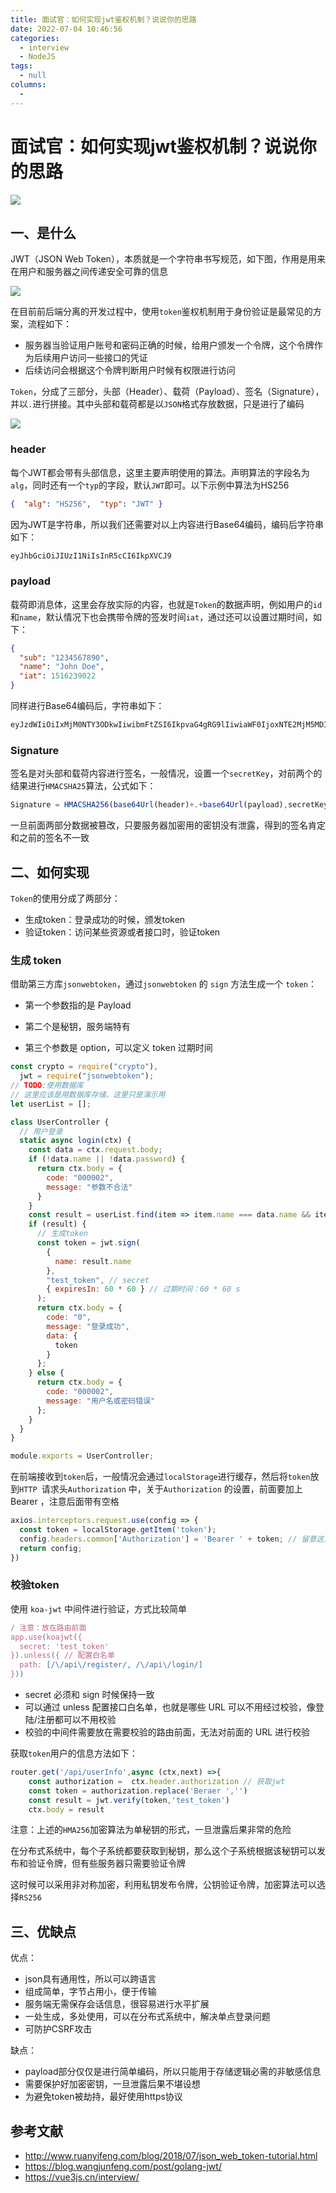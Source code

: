 ```yaml
---
title: 面试官：如何实现jwt鉴权机制？说说你的思路
date: 2022-07-04 10:46:56
categories: 
  - interview
  - NodeJS
tags: 
  - null
columns: 
  - 
---
```

# 面试官：如何实现jwt鉴权机制？说说你的思路

 ![](https://static.vue-js.com/efff62b0-cd88-11eb-ab90-d9ae814b240d.png)



## 一、是什么

JWT（JSON Web Token），本质就是一个字符串书写规范，如下图，作用是用来在用户和服务器之间传递安全可靠的信息

![](https://static.vue-js.com/052904c0-cd89-11eb-ab90-d9ae814b240d.png)

在目前前后端分离的开发过程中，使用`token`鉴权机制用于身份验证是最常见的方案，流程如下：

- 服务器当验证用户账号和密码正确的时候，给用户颁发一个令牌，这个令牌作为后续用户访问一些接口的凭证
- 后续访问会根据这个令牌判断用户时候有权限进行访问

`Token`，分成了三部分，头部（Header）、载荷（Payload）、签名（Signature），并以`.`进行拼接。其中头部和载荷都是以`JSON`格式存放数据，只是进行了编码

 ![](https://static.vue-js.com/1175f990-cd89-11eb-85f6-6fac77c0c9b3.png)



### header

每个JWT都会带有头部信息，这里主要声明使用的算法。声明算法的字段名为`alg`，同时还有一个`typ`的字段，默认`JWT`即可。以下示例中算法为HS256

```json
{  "alg": "HS256",  "typ": "JWT" } 
```

因为JWT是字符串，所以我们还需要对以上内容进行Base64编码，编码后字符串如下：

```tex
eyJhbGciOiJIUzI1NiIsInR5cCI6IkpXVCJ9        
```



### payload

载荷即消息体，这里会存放实际的内容，也就是`Token`的数据声明，例如用户的`id`和`name`，默认情况下也会携带令牌的签发时间`iat`，通过还可以设置过期时间，如下：

```json
{
  "sub": "1234567890",
  "name": "John Doe",
  "iat": 1516239022
}
```

同样进行Base64编码后，字符串如下：

```tex
eyJzdWIiOiIxMjM0NTY3ODkwIiwibmFtZSI6IkpvaG4gRG9lIiwiaWF0IjoxNTE2MjM5MDIyfQ
```



### Signature

签名是对头部和载荷内容进行签名，一般情况，设置一个`secretKey`，对前两个的结果进行`HMACSHA25`算法，公式如下：

```js
Signature = HMACSHA256(base64Url(header)+.+base64Url(payload),secretKey)
```

一旦前面两部分数据被篡改，只要服务器加密用的密钥没有泄露，得到的签名肯定和之前的签名不一致



## 二、如何实现

`Token`的使用分成了两部分：

- 生成token：登录成功的时候，颁发token
- 验证token：访问某些资源或者接口时，验证token



### 生成 token

借助第三方库`jsonwebtoken`，通过`jsonwebtoken` 的 `sign` 方法生成一个 `token`：

- 第一个参数指的是 Payload

- 第二个是秘钥，服务端特有

- 第三个参数是 option，可以定义 token 过期时间

```js
const crypto = require("crypto"),
  jwt = require("jsonwebtoken");
// TODO:使用数据库
// 这里应该是用数据库存储，这里只是演示用
let userList = [];

class UserController {
  // 用户登录
  static async login(ctx) {
    const data = ctx.request.body;
    if (!data.name || !data.password) {
      return ctx.body = {
        code: "000002", 
        message: "参数不合法"
      }
    }
    const result = userList.find(item => item.name === data.name && item.password === crypto.createHash('md5').update(data.password).digest('hex'))
    if (result) {
      // 生成token
      const token = jwt.sign(  
        {
          name: result.name
        },
        "test_token", // secret
        { expiresIn: 60 * 60 } // 过期时间：60 * 60 s
      );
      return ctx.body = {
        code: "0",
        message: "登录成功",
        data: {
          token
        }
      };
    } else {
      return ctx.body = {
        code: "000002",
        message: "用户名或密码错误"
      };
    }
  }
}

module.exports = UserController;
```

在前端接收到`token`后，一般情况会通过`localStorage`进行缓存，然后将`token`放到`HTTP `请求头`Authorization` 中，关于`Authorization` 的设置，前面要加上 Bearer ，注意后面带有空格

```js
axios.interceptors.request.use(config => {
  const token = localStorage.getItem('token');
  config.headers.common['Authorization'] = 'Bearer ' + token; // 留意这里的 Authorization
  return config;
})
```



### 校验token

使用 `koa-jwt` 中间件进行验证，方式比较简单

```js
/ 注意：放在路由前面
app.use(koajwt({
  secret: 'test_token'
}).unless({ // 配置白名单
  path: [/\/api\/register/, /\/api\/login/]
}))
```

- secret 必须和 sign 时候保持一致
- 可以通过 unless 配置接口白名单，也就是哪些 URL 可以不用经过校验，像登陆/注册都可以不用校验
- 校验的中间件需要放在需要校验的路由前面，无法对前面的 URL 进行校验

获取`token`用户的信息方法如下：

```js
router.get('/api/userInfo',async (ctx,next) =>{
    const authorization =  ctx.header.authorization // 获取jwt
    const token = authorization.replace('Beraer ','')
    const result = jwt.verify(token,'test_token')
    ctx.body = result
```



注意：上述的`HMA256`加密算法为单秘钥的形式，一旦泄露后果非常的危险

在分布式系统中，每个子系统都要获取到秘钥，那么这个子系统根据该秘钥可以发布和验证令牌，但有些服务器只需要验证令牌

这时候可以采用非对称加密，利用私钥发布令牌，公钥验证令牌，加密算法可以选择`RS256`


## 三、优缺点

优点：

- json具有通用性，所以可以跨语言
- 组成简单，字节占用小，便于传输
- 服务端无需保存会话信息，很容易进行水平扩展
- 一处生成，多处使用，可以在分布式系统中，解决单点登录问题
- 可防护CSRF攻击

缺点：

- payload部分仅仅是进行简单编码，所以只能用于存储逻辑必需的非敏感信息
- 需要保护好加密密钥，一旦泄露后果不堪设想
- 为避免token被劫持，最好使用https协议



## 参考文献

- http://www.ruanyifeng.com/blog/2018/07/json_web_token-tutorial.html
- https://blog.wangjunfeng.com/post/golang-jwt/
- https://vue3js.cn/interview/